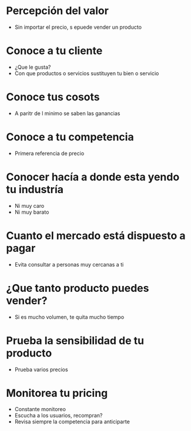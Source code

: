 # Percepción del valor

- Sin importar el precio, s epuede vender un producto

# Conoce a tu cliente

- ¿Que le gusta?
- Con que productos o servicios sustituyen tu bien o servicio

# Conoce tus cosots

- A paritr de l minimo se saben las ganancias

# Conoce a tu competencia

- Primera referencia de precio

# Conocer hacía a donde esta yendo tu industría

- Ni muy caro
- Ni muy barato

# Cuanto el mercado está dispuesto a pagar

- Evita consultar a personas muy cercanas a ti

# ¿Que tanto producto puedes vender?

- Si es mucho volumen, te quita mucho tiempo

# Prueba la sensibilidad de tu producto

- Prueba varios precios

# Monitorea tu pricing

- Constante monitoreo
- Escucha a los usuarios, recompran?
- Revisa siempre la competencia para anticiparte


